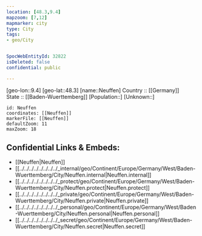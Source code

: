 ```yaml
---
location: [48.3,9.4] 
mapzoom: [7,12] 
mapmarker: city 
type: City
tags:
- geo/City


SpocWebEntityId: 32822
isDeleted: false
confidential: public

---
```

[geo-lon::9.4] 
[geo-lat::48.3] 
[name::Neuffen] 
Country :: [[Germany]]  
State :: [[Baden-Wuerttemberg]] 
[Population::] 
[Unknown::] 


```leaflet
id: Neuffen
coordinates: [[Neuffen]] 
markerFile: [[Neuffen]] 
defaultZoom: 11 
maxZoom: 18
```


## Confidential Links & Embeds: 
- [[Neuffen|Neuffen]]  
- [[../../../../../../../../_internal/geo/Continent/Europe/Germany/West/Baden-Wuerttemberg/City/Neuffen.internal|Neuffen.internal]] 
- [[../../../../../../../../_protect/geo/Continent/Europe/Germany/West/Baden-Wuerttemberg/City/Neuffen.protect|Neuffen.protect]] 
- [[../../../../../../../../_private/geo/Continent/Europe/Germany/West/Baden-Wuerttemberg/City/Neuffen.private|Neuffen.private]] 
- [[../../../../../../../../_personal/geo/Continent/Europe/Germany/West/Baden-Wuerttemberg/City/Neuffen.personal|Neuffen.personal]] 
- [[../../../../../../../../_secret/geo/Continent/Europe/Germany/West/Baden-Wuerttemberg/City/Neuffen.secret|Neuffen.secret]] 
